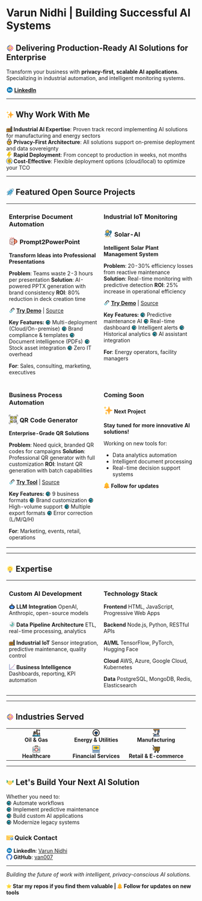 # Varun Nidhi | Building Successful AI Systems

## <img src="assets/readme-icons/target.svg" width="20" height="20" style="vertical-align: -3px;"> Delivering Production-Ready AI Solutions for Enterprise

Transform your business with **privacy-first, scalable AI applications**. Specializing in industrial automation, and intelligent monitoring systems.

**<img src="assets/readme-icons/linkedin.svg" width="18" height="18" style="vertical-align: -3px;"> <a href="https://www.linkedin.com/in/varunnidhi" target="_blank" rel="noopener noreferrer">LinkedIn</a>**

---

## <img src="assets/readme-icons/sparkle.svg" width="20" height="20" style="vertical-align: -3px;"> Why Work With Me

**<img src="assets/readme-icons/factory.svg" width="16" height="16" style="vertical-align: -2px;"> Industrial AI Expertise**: Proven track record implementing AI solutions for manufacturing and energy sectors  
**<img src="assets/readme-icons/lock.svg" width="16" height="16" style="vertical-align: -2px;"> Privacy-First Architecture**: All solutions support on-premise deployment and data sovereignty  
**<img src="assets/readme-icons/lightning.svg" width="16" height="16" style="vertical-align: -2px;"> Rapid Deployment**: From concept to production in weeks, not months  
**<img src="assets/readme-icons/dollar.svg" width="16" height="16" style="vertical-align: -2px;"> Cost-Effective**: Flexible deployment options (cloud/local) to optimize your TCO  

---

## <img src="assets/readme-icons/rocket.svg" width="20" height="20" style="vertical-align: -3px;"> Featured Open Source Projects

<table>
<tr>
<td width="50%" valign="top">

### **Enterprise Document Automation**
### <img src="https://raw.githubusercontent.com/van007/Prompt2Powerpoint/543b8d271e387f5e77a322603eb088435ceaceca/assets/icon.png" width="24" height="24" style="vertical-align: -4px;"> Prompt2PowerPoint

**Transform Ideas into Professional Presentations**

**Problem**: Teams waste 2-3 hours per presentation
**Solution**: AI-powered PPTX generation with brand consistency
**ROI**: 80% reduction in deck creation time

<img src="assets/readme-icons/link.svg" width="16" height="16" style="vertical-align: -2px;"> **<a href="https://van007.github.io/Prompt2Powerpoint/" target="_blank" rel="noopener noreferrer">Try Demo</a>** | <a href="https://github.com/van007/Prompt2Powerpoint" target="_blank" rel="noopener noreferrer">Source</a>

**Key Features:**
<img src="assets/readme-icons/check.svg" width="14" height="14" style="vertical-align: -2px;"> Multi-deployment (Cloud/On-premise)
<img src="assets/readme-icons/check.svg" width="14" height="14" style="vertical-align: -2px;"> Brand compliance & templates
<img src="assets/readme-icons/check.svg" width="14" height="14" style="vertical-align: -2px;"> Document intelligence (PDFs)
<img src="assets/readme-icons/check.svg" width="14" height="14" style="vertical-align: -2px;"> Stock asset integration
<img src="assets/readme-icons/check.svg" width="14" height="14" style="vertical-align: -2px;"> Zero IT overhead

**For**: Sales, consulting, marketing, executives

</td>
<td width="50%" valign="top">

### **Industrial IoT Monitoring**
### <img src="https://raw.githubusercontent.com/van007/Solar-AI/3475ff713a68e77fdb66b763f460a60efbf35c5d/assets/icon.png" width="24" height="24" style="vertical-align: -4px;"> Solar-AI

**Intelligent Solar Plant Management System**

**Problem**: 20-30% efficiency losses from reactive maintenance
**Solution**: Real-time monitoring with predictive detection
**ROI**: 25% increase in operational efficiency

<img src="assets/readme-icons/link.svg" width="16" height="16" style="vertical-align: -2px;"> **<a href="https://van007.github.io/Solar-AI/" target="_blank" rel="noopener noreferrer">Try Demo</a>** | <a href="https://github.com/van007/Solar-AI" target="_blank" rel="noopener noreferrer">Source</a>

**Key Features:**
<img src="assets/readme-icons/check.svg" width="14" height="14" style="vertical-align: -2px;"> Predictive maintenance AI
<img src="assets/readme-icons/check.svg" width="14" height="14" style="vertical-align: -2px;"> Real-time dashboard
<img src="assets/readme-icons/check.svg" width="14" height="14" style="vertical-align: -2px;"> Intelligent alerts
<img src="assets/readme-icons/check.svg" width="14" height="14" style="vertical-align: -2px;"> Historical analytics
<img src="assets/readme-icons/check.svg" width="14" height="14" style="vertical-align: -2px;"> AI assistant integration

**For**: Energy operators, facility managers

</td>
</tr>
<tr>
<td width="50%" valign="top">

### **Business Process Automation**
### <img src="https://raw.githubusercontent.com/van007/QR-Code-Generator/ec97176354243d2e10604ffbaaf94bad051f56df/assets/logo.png" width="24" height="24" style="vertical-align: -4px;"> QR Code Generator

**Enterprise-Grade QR Solutions**

**Problem**: Need quick, branded QR codes for campaigns
**Solution**: Professional QR generator with full customization
**ROI**: Instant QR generation with batch capabilities

<img src="assets/readme-icons/link.svg" width="16" height="16" style="vertical-align: -2px;"> **<a href="https://van007.github.io/QR-Code-Generator/" target="_blank" rel="noopener noreferrer">Try Tool</a>** | <a href="https://github.com/van007/QR-Code-Generator" target="_blank" rel="noopener noreferrer">Source</a>

**Key Features:**
<img src="assets/readme-icons/check.svg" width="14" height="14" style="vertical-align: -2px;"> 9 business formats
<img src="assets/readme-icons/check.svg" width="14" height="14" style="vertical-align: -2px;"> Brand customization
<img src="assets/readme-icons/check.svg" width="14" height="14" style="vertical-align: -2px;"> High-volume support
<img src="assets/readme-icons/check.svg" width="14" height="14" style="vertical-align: -2px;"> Multiple export formats
<img src="assets/readme-icons/check.svg" width="14" height="14" style="vertical-align: -2px;"> Error correction (L/M/Q/H)

**For**: Marketing, events, retail, operations

</td>
<td width="50%" valign="top">

### **Coming Soon**
#### <img src="assets/readme-icons/sparkle.svg" width="24" height="24" style="vertical-align: -4px;"> Next Project

**Stay tuned for more innovative AI solutions!**

Working on new tools for:
- Data analytics automation
- Intelligent document processing
- Real-time decision support systems

<img src="assets/readme-icons/bell.svg" width="16" height="16" style="vertical-align: -2px;"> **Follow for updates**

</td>
</tr>
</table>

---

## <img src="assets/readme-icons/lightbulb.svg" width="20" height="20" style="vertical-align: -3px;"> Expertise

<table>
<tr>
<td width="50%" valign="top">

### **Custom AI Development**

<img src="assets/readme-icons/robot.svg" width="16" height="16" style="vertical-align: -2px;"> **LLM Integration**
OpenAI, Anthropic, open-source models

<img src="assets/readme-icons/chart.svg" width="16" height="16" style="vertical-align: -2px;"> **Data Pipeline Architecture**
ETL, real-time processing, analytics

<img src="assets/readme-icons/factory.svg" width="16" height="16" style="vertical-align: -2px;"> **Industrial IoT**
Sensor integration, predictive maintenance, quality control

<img src="assets/readme-icons/trending.svg" width="16" height="16" style="vertical-align: -2px;"> **Business Intelligence**
Dashboards, reporting, KPI automation

</td>
<td width="50%" valign="top">

### **Technology Stack**

**Frontend**
HTML, JavaScript, Progressive Web Apps

**Backend**
Node.js, Python, RESTful APIs

**AI/ML**
TensorFlow, PyTorch, Hugging Face

**Cloud**
AWS, Azure, Google Cloud, Kubernetes

**Data**
PostgreSQL, MongoDB, Redis, Elasticsearch

</td>
</tr>
</table>  

---

## <img src="assets/readme-icons/target.svg" width="20" height="20" style="vertical-align: -3px;"> Industries Served

<table>
<tr>
<td width="33.33%" align="center">
<img src="assets/readme-icons/oilgas.svg" width="20" height="20" style="vertical-align: -3px;"><br>
<b>Oil & Gas</b>
</td>
<td width="33.33%" align="center">
<img src="assets/readme-icons/energy.svg" width="20" height="20" style="vertical-align: -3px;"><br>
<b>Energy & Utilities</b>
</td>
<td width="33.33%" align="center">
<img src="assets/readme-icons/manufacturing.svg" width="20" height="20" style="vertical-align: -3px;"><br>
<b>Manufacturing</b>
</td>
</tr>
<tr>
<td width="33.33%" align="center">
<img src="assets/readme-icons/healthcare.svg" width="20" height="20" style="vertical-align: -3px;"><br>
<b>Healthcare</b>
</td>
<td width="33.33%" align="center">
<img src="assets/readme-icons/financial.svg" width="20" height="20" style="vertical-align: -3px;"><br>
<b>Financial Services</b>
</td>
<td width="33.33%" align="center">
<img src="assets/readme-icons/retail.svg" width="20" height="20" style="vertical-align: -3px;"><br>
<b>Retail & E-commerce</b>
</td>
</tr>
</table>  

---

## <img src="assets/readme-icons/handshake.svg" width="20" height="20" style="vertical-align: -3px;"> Let's Build Your Next AI Solution

Whether you need to:  
<img src="assets/readme-icons/check.svg" width="14" height="14" style="vertical-align: -2px;"> Automate workflows  
<img src="assets/readme-icons/check.svg" width="14" height="14" style="vertical-align: -2px;"> Implement predictive maintenance  
<img src="assets/readme-icons/check.svg" width="14" height="14" style="vertical-align: -2px;"> Build custom AI applications  
<img src="assets/readme-icons/check.svg" width="14" height="14" style="vertical-align: -2px;"> Modernize legacy systems  

### <img src="assets/readme-icons/envelope.svg" width="18" height="18" style="vertical-align: -3px;"> Quick Contact
**<img src="assets/readme-icons/linkedin.svg" width="16" height="16" style="vertical-align: -2px;"> LinkedIn**: <a href="https://www.linkedin.com/in/varunnidhi" target="_blank" rel="noopener noreferrer">Varun Nidhi</a>  
**<img src="assets/readme-icons/github.svg" width="16" height="16" style="vertical-align: -2px;"> GitHub**: <a href="https://github.com/van007" target="_blank" rel="noopener noreferrer">van007</a>  

---

*Building the future of work with intelligent, privacy-conscious AI solutions.*

**<img src="assets/readme-icons/star.svg" width="14" height="14" style="vertical-align: -2px;"> Star my repos if you find them valuable | <img src="assets/readme-icons/bell.svg" width="14" height="14" style="vertical-align: -2px;"> Follow for updates on new tools**